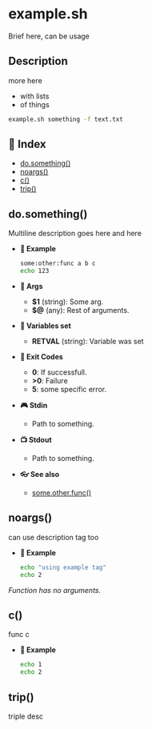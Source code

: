 # example.sh

Brief here, can be usage

## Description

more here
* with lists
* of things

```bash
example.sh something -f text.txt
```

## 📇 Index

* [do.something()](#dosomething)
* [noargs()](#noargs)
* [c()](#c)
* [trip()](#trip)

## do.something()

Multiline description goes here
and here

* __🔧 Example__

  ```bash
  some:other:func a b c
  echo 123
  ```

* __🔌 Args__

  * __$1__ (string): Some arg.
  * __$@__ (any): Rest of arguments.

* __🎯 Variables set__

  * __RETVAL__ (string): Variable was set

* __🔢 Exit Codes__

  * **0**:  If successfull.
  * **>0**: Failure
  * **5**:  some specific error.

* __🎮 Stdin__

  * Path to something.

* __📺 Stdout__

  * Path to something.

* __👓 See also__

  * [some.other.func()](#someotherfunc)

## noargs()

can use description tag too

* __🔧 Example__

  ```bash
  echo "using example tag"
  echo 2
  ```

_Function has no arguments._

## c()

func c

* __🔧 Example__

  ```bash
  echo 1
  echo 2
  ```

## trip()

triple desc

